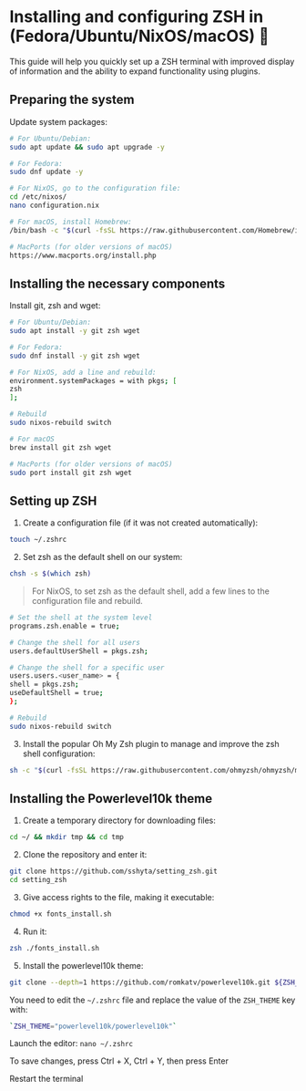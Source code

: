 # Installing and configuring ZSH in (Fedora/Ubuntu/NixOS/macOS) 🫩

This guide will help you quickly set up a ZSH terminal with improved display of information and the ability to expand functionality using plugins.

## Preparing the system
Update system packages:
```bash
# For Ubuntu/Debian:
sudo apt update && sudo apt upgrade -y

# For Fedora:
sudo dnf update -y

# For NixOS, go to the configuration file:
cd /etc/nixos/
nano configuration.nix

# For macOS, install Homebrew:
/bin/bash -c "$(curl -fsSL https://raw.githubusercontent.com/Homebrew/install/HEAD/install.sh)"

# MacPorts (for older versions of macOS)
https://www.macports.org/install.php
```

## Installing the necessary components
Install git, zsh and wget:
```bash
# For Ubuntu/Debian:
sudo apt install -y git zsh wget

# For Fedora:
sudo dnf install -y git zsh wget

# For NixOS, add a line and rebuild:
environment.systemPackages = with pkgs; [
zsh
];

# Rebuild
sudo nixos-rebuild switch

# For macOS
brew install git zsh wget

# MacPorts (for older versions of macOS)
sudo port install git zsh wget
```

## Setting up ZSH
1. Create a configuration file (if it was not created automatically):
```bash
touch ~/.zshrc
```
2. Set zsh as the default shell on our system:
```bash
chsh -s $(which zsh)
```
>For NixOS, to set zsh as the default shell,
>add a few lines to the configuration file and rebuild.
```bash
# Set the shell at the system level
programs.zsh.enable = true;

# Change the shell for all users
users.defaultUserShell = pkgs.zsh;

# Change the shell for a specific user
users.users.<user_name> = {
shell = pkgs.zsh;
useDefaultShell = true;
};

# Rebuild
sudo nixos-rebuild switch
```
3. Install the popular Oh My Zsh plugin
to manage and improve the zsh shell configuration:
```bash
sh -c "$(curl -fsSL https://raw.githubusercontent.com/ohmyzsh/ohmyzsh/master/tools/install.sh)"
```

## Installing the Powerlevel10k theme
1. Create a temporary directory for downloading files:
```bash
cd ~/ && mkdir tmp && cd tmp
```
2. Clone the repository and enter it:
```bash
git clone https://github.com/sshyta/setting_zsh.git
cd setting_zsh
```
3. Give access rights to the file, making it executable:
```bash
chmod +x fonts_install.sh
```
4. Run it:
```bash
zsh ./fonts_install.sh
```
5. Install the powerlevel10k theme:
```bash
git clone --depth=1 https://github.com/romkatv/powerlevel10k.git ${ZSH_CUSTOM:-$HOME/.oh-my-zsh/custom}/themes/powerlevel10k
```

You need to edit the `~/.zshrc` file and replace the value of the `ZSH_THEME` key with:
```bash
`ZSH_THEME="powerlevel10k/powerlevel10k"`
```

Launch the editor:
`nano ~/.zshrc`

To save changes, press Ctrl + X, Ctrl + Y, then press Enter

Restart the terminal